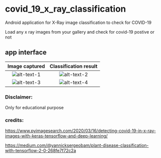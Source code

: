 # covid_19_x_ray_classification

Android application for X-Ray image classification to check for COVID-19

Load any x ray images from your gallery and check for covid-19 postive or not

## app interface

Image captured              |  Classification result
:--------------------------:|:-------------------------:
![alt-text-1](https://i.imgur.com/VZ71oWM.png?1) |   ![alt-text-2](https://i.imgur.com/s9YGWBo.png?1)
![alt-text-3](https://i.imgur.com/VZ71oWM.png?1)  |   ![alt-text-4](https://i.imgur.com/mMDScvY.png?1)



### Disclaimer:

Only for educational purpose

### credits: 

https://www.pyimagesearch.com/2020/03/16/detecting-covid-19-in-x-ray-images-with-keras-tensorflow-and-deep-learning/

https://medium.com/@yannicksergeobam/plant-disease-classification-with-tensorflow-2-0-268fe7f72c2a
